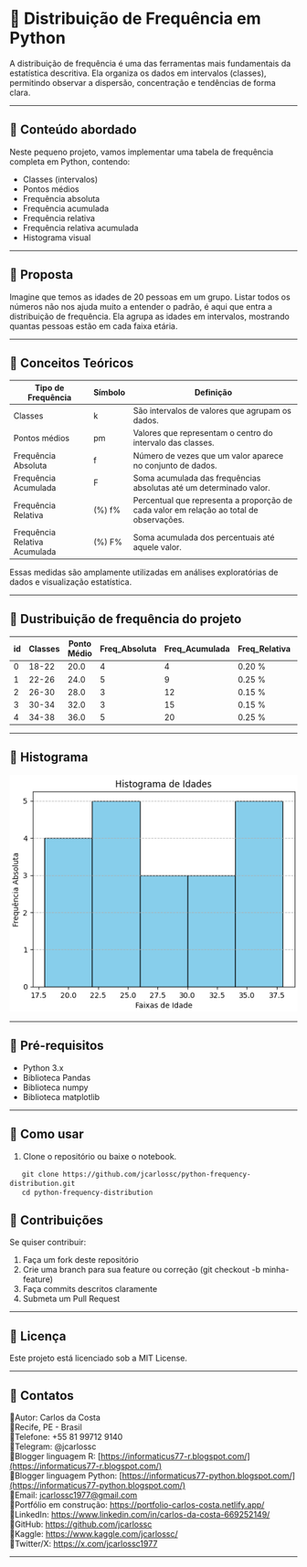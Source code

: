# 📌 Distribuição de Frequência em Python

A distribuição de frequência é uma das ferramentas mais fundamentais da estatística descritiva.
Ela organiza os dados em intervalos (classes), permitindo observar a dispersão, concentração e tendências de forma clara.

---

## 📌 Conteúdo abordado

Neste pequeno projeto, vamos implementar uma tabela de frequência completa em Python, contendo:

- Classes (intervalos)
- Pontos médios
- Frequência absoluta
- Frequência acumulada
- Frequência relativa
- Frequência relativa acumulada
- Histograma visual

---

## 📌 Proposta 

Imagine que temos as idades de 20 pessoas em um grupo.
Listar todos os números não nos ajuda muito a entender o padrão, é aqui que entra a distribuição de frequência.
Ela agrupa as idades em intervalos, mostrando quantas pessoas estão em cada faixa etária.

---

## 📌 Conceitos Teóricos

|Tipo de Frequência	| Símbolo |	Definição |
| ------------------- | ------------------- | ------------------ |
| Classes | k | São intervalos de valores que agrupam os dados. |
| Pontos médios | pm | Valores que representam o centro do intervalo das classes. |
| Frequência Absoluta |	f |	Número de vezes que um valor aparece no conjunto de dados. |
| Frequência Acumulada |	F |	Soma acumulada das frequências absolutas até um determinado valor. |
| Frequência Relativa | (%)	f%	| Percentual que representa a proporção de cada valor em relação ao total de observações. |
| Frequência Relativa Acumulada | (%)	F% |	Soma acumulada dos percentuais até aquele valor. |

Essas medidas são amplamente utilizadas em análises exploratórias de dados e visualização estatística.

---

## 📌 Dustribuição de frequência do projeto

| id | Classes |	Ponto Médio |	Freq_Absoluta |	Freq_Acumulada |	Freq_Relativa |	Freq_Relativa_Acumulada |
| -- | ------- | ------------ | --------------- | ---------------- | -------------- | ------------------------- |
| 0 |	18-22 | 20.0 |	4 | 4	| 0.20 % | 0.20 % |
| 1 | 22-26 | 24.0 |	5 | 9	| 0.25 % | 0.45 % |
| 2 | 26-30 | 28.0 |	3 | 12| 0.15 % | 0.60 % |
| 3 | 30-34 | 32.0 |	3 | 15| 0.15 % | 0.75 % |
| 4 | 34-38	| 36.0 |	5 | 20| 0.25 % | 1.00 % |

---

## 📌 Histograma

<img src="histograma/histograma.png">

---

## 📌 Pré-requisitos
- Python 3.x
- Biblioteca Pandas
- Biblioteca numpy
- Biblioteca matplotlib

---

## 📌 Como usar  
1. Clone o repositório ou baixe o notebook.  
```
   git clone https://github.com/jcarlossc/python-frequency-distribution.git
   cd python-frequency-distribution
```

## 📌 Contribuições

Se quiser contribuir:
1. Faça um fork deste repositório
2. Crie uma branch para sua feature ou correção (git checkout -b minha-feature)
3. Faça commits descritos claramente
4. Submeta um Pull Request

---

## 📌 Licença
Este projeto está licenciado sob a MIT License.

---

## 📌 Contatos
📌Autor: Carlos da Costa<br>
📌Recife, PE - Brasil<br>
📌Telefone: +55 81 99712 9140<br>
📌Telegram: @jcarlossc<br>
📌Blogger linguagem R: [https://informaticus77-r.blogspot.com/](https://informaticus77-r.blogspot.com/)<br>
📌Blogger linguagem Python: [https://informaticus77-python.blogspot.com/](https://informaticus77-python.blogspot.com/)<br>
📌Email: jcarlossc1977@gmail.com<br>
📌Portfólio em construção: https://portfolio-carlos-costa.netlify.app/<br>
📌LinkedIn: https://www.linkedin.com/in/carlos-da-costa-669252149/<br>
📌GitHub: https://github.com/jcarlossc<br>
📌Kaggle: https://www.kaggle.com/jcarlossc/  
📌Twitter/X: https://x.com/jcarlossc1977

---

